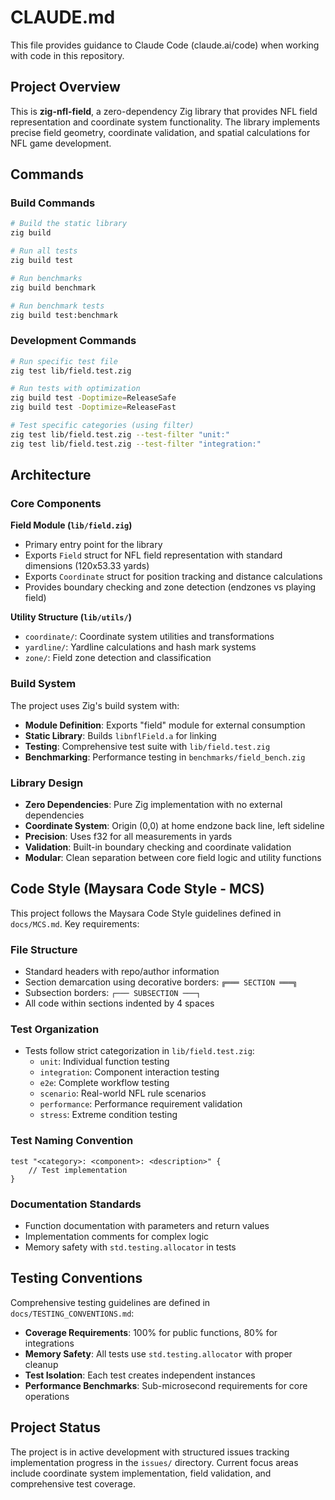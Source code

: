 # CLAUDE.md

This file provides guidance to Claude Code (claude.ai/code) when working with code in this repository.

## Project Overview

This is **zig-nfl-field**, a zero-dependency Zig library that provides NFL field representation and coordinate system functionality. The library implements precise field geometry, coordinate validation, and spatial calculations for NFL game development.

## Commands

### Build Commands
```bash
# Build the static library
zig build

# Run all tests
zig build test

# Run benchmarks
zig build benchmark

# Run benchmark tests
zig build test:benchmark
```

### Development Commands
```bash
# Run specific test file
zig test lib/field.test.zig

# Run tests with optimization
zig build test -Doptimize=ReleaseSafe
zig build test -Doptimize=ReleaseFast

# Test specific categories (using filter)
zig test lib/field.test.zig --test-filter "unit:"
zig test lib/field.test.zig --test-filter "integration:"
```

## Architecture

### Core Components

**Field Module (`lib/field.zig`)**
- Primary entry point for the library
- Exports `Field` struct for NFL field representation with standard dimensions (120x53.33 yards)
- Exports `Coordinate` struct for position tracking and distance calculations
- Provides boundary checking and zone detection (endzones vs playing field)

**Utility Structure (`lib/utils/`)**
- `coordinate/`: Coordinate system utilities and transformations
- `yardline/`: Yardline calculations and hash mark systems  
- `zone/`: Field zone detection and classification

### Build System

The project uses Zig's build system with:
- **Module Definition**: Exports "field" module for external consumption
- **Static Library**: Builds `libnflField.a` for linking
- **Testing**: Comprehensive test suite with `lib/field.test.zig`
- **Benchmarking**: Performance testing in `benchmarks/field_bench.zig`

### Library Design

- **Zero Dependencies**: Pure Zig implementation with no external dependencies
- **Coordinate System**: Origin (0,0) at home endzone back line, left sideline
- **Precision**: Uses f32 for all measurements in yards
- **Validation**: Built-in boundary checking and coordinate validation
- **Modular**: Clean separation between core field logic and utility functions

## Code Style (Maysara Code Style - MCS)

This project follows the Maysara Code Style guidelines defined in `docs/MCS.md`. Key requirements:

### File Structure
- Standard headers with repo/author information
- Section demarcation using decorative borders: `╔═══ SECTION ═══╗`
- Subsection borders: `┌─── SUBSECTION ───┐`
- All code within sections indented by 4 spaces

### Test Organization  
- Tests follow strict categorization in `lib/field.test.zig`:
  - `unit`: Individual function testing
  - `integration`: Component interaction testing  
  - `e2e`: Complete workflow testing
  - `scenario`: Real-world NFL rule scenarios
  - `performance`: Performance requirement validation
  - `stress`: Extreme condition testing

### Test Naming Convention
```zig
test "<category>: <component>: <description>" {
    // Test implementation
}
```

### Documentation Standards
- Function documentation with parameters and return values
- Implementation comments for complex logic
- Memory safety with `std.testing.allocator` in tests

## Testing Conventions

Comprehensive testing guidelines are defined in `docs/TESTING_CONVENTIONS.md`:

- **Coverage Requirements**: 100% for public functions, 80% for integrations
- **Memory Safety**: All tests use `std.testing.allocator` with proper cleanup
- **Test Isolation**: Each test creates independent instances
- **Performance Benchmarks**: Sub-microsecond requirements for core operations

## Project Status

The project is in active development with structured issues tracking implementation progress in the `issues/` directory. Current focus areas include coordinate system implementation, field validation, and comprehensive test coverage.